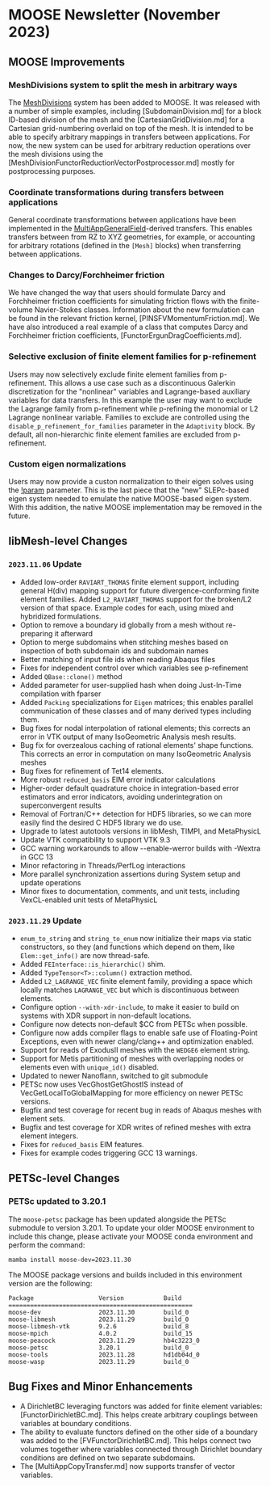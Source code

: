 # MOOSE Newsletter (November 2023)

## MOOSE Improvements

### MeshDivisions system to split the mesh in arbitrary ways

The [MeshDivisions](syntax/MeshDivisions/index.md) system has been added to MOOSE.
It was released with a number of simple examples, including [SubdomainDivision.md] for a block ID-based
division of the mesh and the [CartesianGridDivision.md] for a Cartesian grid-numbering overlaid on top
of the mesh.
It is intended to be able to specify arbitrary mappings in transfers between applications.
For now, the new system can be used for arbitrary reduction operations over the mesh divisions using the
[MeshDivisionFunctorReductionVectorPostprocessor.md] mostly for postprocessing purposes.

### Coordinate transformations during transfers between applications

General coordinate transformations between applications have been implemented in the
[MultiAppGeneralField](MultiAppGeneralFieldTransfer.md)-derived transfers. This enables transfers between
from RZ to XYZ geometries, for example, or accounting for arbitrary rotations (defined in the `[Mesh]` blocks)
when transferring between applications.

### Changes to Darcy/Forchheimer friction

We have changed the way that users should formulate Darcy and Forchheimer
friction coefficients for simulating friction flows with the finite-volume
Navier-Stokes classes. Information about the new formulation can be found in the
relevant friction kernel, [PINSFVMomentumFriction.md]. We have also introduced a
real example of a class that computes Darcy and Forchheimer friction
coefficients, [FunctorErgunDragCoefficients.md].

### Selective exclusion of finite element families for p-refinement

Users may now selectively exclude finite element families from
p-refinement. This allows a use case such as a discontinuous Galerkin
discretization for the "nonlinear" variables and Lagrange-based auxiliary
variables for data transfers. In this example the user may want to exclude the
Lagrange family from p-refinement while p-refining the monomial or L2 Lagrange
nonlinear variable. Families to exclude are controlled using the
`disable_p_refinement_for_families` parameter in the `Adaptivity` block. By
default, all non-hierarchic finite element families are excluded from
p-refinement.

### Custom eigen normalizations

Users may now provide a custon normalization to their eigen solves using the
[!param](/Problem/EigenProblem/bx_norm) parameter. This is the last piece that
the "new" SLEPc-based eigen system needed to emulate the native MOOSE-based
eigen system. With this addition, the native MOOSE implementation may be removed
in the future.

## libMesh-level Changes

### `2023.11.06` Update

- Added low-order `RAVIART_THOMAS` finite element support, including
  general H(div) mapping support for future divergence-conforming
  finite element families.  Added `L2_RAVIART_THOMAS` support for the
  broken/L2 version of that space.  Example codes for each, using mixed
  and hybridized formulations.
- Option to remove a boundary id globally from a mesh without
  re-preparing it afterward
- Option to merge subdomains when stitching meshes based on inspection
  of both subdomain ids and subdomain names
- Better matching of input file ids when reading Abaqus files
- Fixes for independent control over which variables see p-refinement
- Added `QBase::clone()` method
- Added parameter for user-supplied hash when doing Just-In-Time
  compilation with fparser
- Added `Packing` specializations for `Eigen` matrices; this enables
  parallel communication of these classes and of many derived types
  including them.
- Bug fixes for nodal interpolation of rational elements; this
  corrects an error in VTK output of many IsoGeometric Analysis mesh
  results.
- Bug fix for overzealous caching of rational elements' shape
  functions.  This corrects an error in computation on many
  IsoGeometric Analysis meshes
- Bug fixes for refinement of Tet14 elements.
- More robust `reduced_basis` EIM error indicator calculations
- Higher-order default quadrature choice in integration-based error
  estimators and error indicators, avoiding underintegration on
  superconvergent results
- Removal of Fortran/C++ detection for HDF5 libraries, so we can more
  easily find the desired C HDF5 library we do use.
- Upgrade to latest autotools versions in libMesh, TIMPI, and
  MetaPhysicL
- Update VTK compatibility to support VTK 9.3
- GCC warning workarounds to allow --enable-werror builds with -Wextra
  in GCC 13
- Minor refactoring in Threads/PerfLog interactions
- More parallel synchronization assertions during System setup and
  update operations
- Minor fixes to documentation, comments, and unit tests, including
  VexCL-enabled unit tests of MetaPhysicL

### `2023.11.29` Update

- `enum_to_string` and `string_to_enum` now initialize their maps via
  static constructors, so they (and functions which depend on them,
  like `Elem::get_info()` are now thread-safe.
- Added `FEInterface::is_hierarchic()` shim.
- Added `TypeTensor<T>::column()` extraction method.
- Added `L2_LAGRANGE_VEC` finite element family, providing a space
  which locally matches `LAGRANGE_VEC` but which is discontinuous
  between elements.
- Configure option `--with-xdr-include`, to make it easier to build
  on systems with XDR support in non-default locations.
- Configure now detects non-default $CC from PETSc when possible.
- Configure now adds compiler flags to enable safe use of
  Floating-Point Exceptions, even with newer clang/clang++ and
  optimization enabled.
- Support for reads of ExodusII meshes with the `WEDGE6` element string.
- Support for Metis partitioning of meshes with overlapping nodes or
  elements even with `unique_id()` disabled.
- Updated to newer Nanoflann, switched to git submodule
- PETSc now uses VecGhostGetGhostIS instead of
  VecGetLocalToGlobalMapping for more efficiency on newer PETSc
  versions.
- Bugfix and test coverage for recent bug in reads of Abaqus meshes
  with element sets.
- Bugfix and test coverage for XDR writes of refined meshes with extra
  element integers.
- Fixes for `reduced_basis` EIM features.
- Fixes for example codes triggering GCC 13 warnings.

## PETSc-level Changes

### PETSc updated to 3.20.1

The `moose-petsc` package has been updated alongside the PETSc submodule to version 3.20.1. To update
your older MOOSE environment to include this change, please activate your MOOSE conda environment and
perform the command:

```
mamba install moose-dev=2023.11.30
```

The MOOSE package versions and builds included in this environment version are the following:

```
Package                  Version           Build
===================================================
moose-dev                2023.11.30        build_0
moose-libmesh            2023.11.29        build_0
moose-libmesh-vtk        9.2.6             build_8
moose-mpich              4.0.2             build_15
moose-peacock            2023.11.29        hb4c3223_0
moose-petsc              3.20.1            build_0
moose-tools              2023.11.28        hd1db04d_0
moose-wasp               2023.11.29        build_0
```

## Bug Fixes and Minor Enhancements

- A DirichletBC leveraging functors was added for finite element variables: [FunctorDirichletBC.md].
  This helps create arbitrary couplings between variables at boundary conditions.
- The ability to evaluate functors defined on the other side of a boundary was added to the
  [FVFunctorDirichletBC.md]. This helps connect two volumes together where variables connected
  through Dirichlet boundary conditions are defined on two separate subdomains.
- The [MultiAppCopyTransfer.md] now supports transfer of vector variables.

